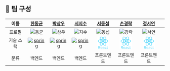 
## 📌 팀 구성

|이름 | [한동균]()| [박상우]() | [서지수](https://github.com/sangwu722) | [서동섭](https://github.com/dongsubnambuk) | [손경락](https://github.com/ganglike248) | [정서연](https://github.com/syn388) |  |
| :-: | :-: | :-: | :-: | :-: | :-: | :-: | :-: |
|프로필 | ![동균](https://avatars.githubusercontent.com/u/107734276?v=4) | ![상우]() | ![지수](https://avatars.githubusercontent.com/u/150314951?v=4) | ![동섭](https://avatars.githubusercontent.com/u/105368619?v=40559e2f4-9356-4df9-b373-a06030bc0abb) | ![경락](https://d33wubrfki0l68.cloudfront.net/30ec868bad6ec1e7684bedff9e18587df4c57ffa/d906d/assets/images/feed_image/feed_2/feed_2-1.jpg) | ![서연](https://encrypted-tbn2.gstatic.com/images?q=tbn:ANd9GcR43wdFc_ddXcYnbm6ZGkzzNByJkDu9KJdkBfhT8RExxx5oFYQW) | 
|기술 스택 |  <a href="https://spring.io/" target="_blank" rel="noreferrer"> <img src="https://www.vectorlogo.zone/logos/springio/springio-icon.svg" alt="spring" width="40" height="40"/> </a> | <a href="https://spring.io/" target="_blank" rel="noreferrer"> <img src="https://www.vectorlogo.zone/logos/springio/springio-icon.svg" alt="spring" width="40" height="40"/> </a>|  <a href="https://spring.io/" target="_blank" rel="noreferrer"> <img src="https://www.vectorlogo.zone/logos/springio/springio-icon.svg" alt="spring" width="40" height="40"/> </a> | <a href="https://reactjs.org/" target="_blank" rel="noreferrer"> <img src="https://raw.githubusercontent.com/devicons/devicon/master/icons/react/react-original-wordmark.svg" alt="react" width="40" height="40"/> </a> | <a href="https://reactjs.org/" target="_blank" rel="noreferrer"> <img src="https://raw.githubusercontent.com/devicons/devicon/master/icons/react/react-original-wordmark.svg" alt="react" width="40" height="40"/> </a>| <a href="https://reactjs.org/" target="_blank" rel="noreferrer"> <img src="https://raw.githubusercontent.com/devicons/devicon/master/icons/react/react-original-wordmark.svg" alt="react" width="40" height="40"/> </a>
|분류 | 백엔드| 백엔드| 백엔드| 프론트엔드| 프론트엔드| 프론트엔드|